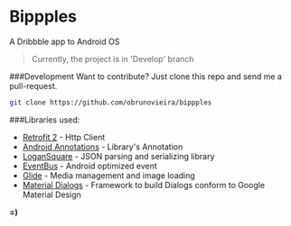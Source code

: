 # Bippples

A Dribbble app to Android OS
>Currently, the project is in 'Develop' branch

###Development
Want to contribute? Just clone this repo and send me a pull-request.
```sh
git clone https://github.com/obrunovieira/bippples
```

###Libraries used:
  * [Retrofit 2] - Http Client
  * [Android Annotations] - Library's Annotation
  * [LoganSquare] - JSON parsing and serializing library
  * [EventBus] - Android optimized event
  * [Glide] - Media management and image loading
  * [Material Dialogs] - Framework to build Dialogs conform to Google Material Design

**=)**
  
[Retrofit 2]: <http://square.github.io/retrofit/>
[Android Annotations]: <http://androidannotations.org/>
[LoganSquare]: <https://github.com/bluelinelabs/LoganSquare>
[EventBus]: <https://greenrobot.github.io/EventBus/>
[Glide]: <https://github.com/bumptech/glide>
[Material Dialogs]: <https://github.com/afollestad/material-dialogs>
